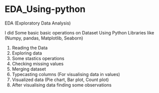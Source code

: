 # EDA_Using-python

EDA (Exploratory Data Analysis)

I did Some basic basic operations on Dataset Using Python Libraries like (Numpy, pandas, Matplotlib, Seaborn)

1. Reading the Data
2. Exploring data
3. Some stastics operations
4. Checking missing values
5. Merging dataset
6. Typecasting columns (For visualising data in values)
7. Visualized data (Pie chart, Bar plot, Count plot)
8. After visualising data finding some observations

